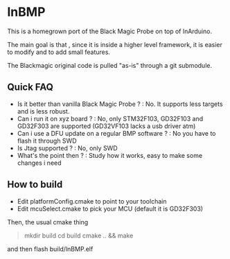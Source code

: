 
lnBMP
=====

This is a homegrown port of the Black Magic Probe on top of lnArduino.  

The main goal is that , since it is inside a higher level framework, it is  easier to modify and to add small features.  

The Blackmagic original code is pulled "as-is" through a git submodule.  

Quick FAQ
---------

* Is it better than vanilla Black Magic Probe ? : No. It supports less targets and is less robust.
* Can i run it on xyz board ? : No, only STM32F103, GD32F103 and GD32F303 are supported (GD32VF103 lacks a usb driver atm)
* Can i use a DFU update on a regular BMP software ? : No you have to flash it through SWD
* Is Jtag supported ? : No, only SWD
* What's the point then ? : Study how it works, easy to make some changes i need

How to build
------------

* Edit platformConfig.cmake to point to your toolchain
* Edit mcuSelect.cmake to pick your MCU (default it is GD32F303)

Then, the usual cmake thing
> mkdir build
> cd build
> cmake .. && make

and then flash build/lnBMP.elf
